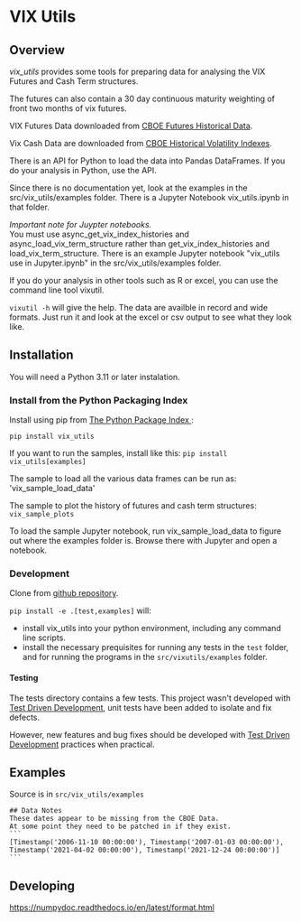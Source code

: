 # VIX Utils
## Overview

*vix_utils* provides some tools for preparing data for analysing  the VIX Futures and Cash Term structures.

The futures can also contain a 30 day continuous maturity weighting of front two months of vix futures.

VIX Futures Data downloaded from [CBOE Futures Historical Data](https://www.cboe.com/us/futures/market_statistics/historical_data/).

Vix Cash Data are downloaded from [CBOE Historical Volatility Indexes](https://www.cboe.com/tradable_products/vix/vix_historical_data/).


There is an API for Python to load the data into Pandas DataFrames.  If you do your analysis in Python, use the API.

Since there is no documentation yet, look at the examples in the src/vix_utils/examples folder.
There is a Jupyter Notebook vix_utils.ipynb in that folder.

*Important note for Juypter notebooks.*  
You must use  async_get_vix_index_histories and async_load_vix_term_structure 
rather than get_vix_index_histories and load_vix_term_structure.  There is an example Jupyter notebook "vix_utils use in Jupyter.ipynb" in the src/vix_utils/examples folder. 
 
If you do your analysis in other tools such as R or excel, you can use the command line tool vixutil.

`vixutil -h` will give the help.  The data are availble in record and wide formats.  Just run it and look at the excel or csv output to see what they look like.

 


## Installation

You will need a Python 3.11 or later instalation.

### Install from the Python Packaging Index
 
Install using pip from [The Python Package Index ](https://www.pypi.org):

`pip install vix_utils`

If you want to run the samples, install like this:
`pip install vix_utils[examples]`

The sample to load all the various data frames can be run as:
'vix_sample_load_data'

The sample to plot the history of futures and cash term structures:
`vix_sample_plots`

To load the sample Jupyter notebook, run vix_sample_load_data to figure out where the examples folder is. Browse there with Jupyter and open a notebook.   


### Development 

Clone from  [github repository](https://github.com/dougransom/vix_utils).

 
`pip install -e .[test,examples]` will:
- install vix_utils into your python environment, including any command line scripts. 
- install the necessary prequisites for running any 
tests in the `test` folder, and for running the programs in the `src/vixutils/examples` folder.

#### Testing

The tests directory contains a few tests.  This project wasn't developed with 
[Test Driven Development](https://www.agilealliance.org/glossary/tdd/), unit tests have been added to isolate
and fix defects. 

However, new features and bug fixes should be developed with [Test Driven Development](https://www.agilealliance.org/glossary/tdd/) practices when practical.


## Examples
Source is in `src/vix_utils/examples`
 
~~~
## Data Notes
These dates appear to be missing from the CBOE Data.
At some point they need to be patched in if they exist.
```
[Timestamp('2006-11-10 00:00:00'), Timestamp('2007-01-03 00:00:00'), Timestamp('2021-04-02 00:00:00'), Timestamp('2021-12-24 00:00:00')]
```

~~~
## Developing
https://numpydoc.readthedocs.io/en/latest/format.html

